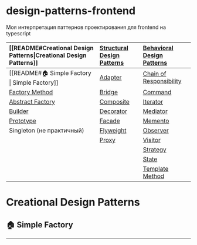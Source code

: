 # design-patterns-frontend
Моя интерпретация паттернов проектирования для frontend на typescript

| [[README#Creational Design Patterns\|Creational Design Patterns]]  | [Structural Design Patterns](app://obsidian.md/index.html#structural-design-patterns) | [Behavioral Design Patterns](app://obsidian.md/index.html#behavioral-design-patterns) |
| :----------------------------------------------------------------- | :------------------------------------------------------------------------------------ | :------------------------------------------------------------------------------------ |
| [[README#🏠 Simple Factory \| Simple Factory]]                     | [Adapter](app://obsidian.md/index.html#-adapter)                                      | [Chain of Responsibility](app://obsidian.md/index.html#-chain-of-responsibility)      |
| [Factory Method](app://obsidian.md/index.html#-factory-method)     | [Bridge](app://obsidian.md/index.html#-bridge)                                        | [Command](app://obsidian.md/index.html#-command)                                      |
| [Abstract Factory](app://obsidian.md/index.html#-abstract-factory) | [Composite](app://obsidian.md/index.html#-composite)                                  | [Iterator](app://obsidian.md/index.html#-iterator)                                    |
| [Builder](app://obsidian.md/index.html#-builder)                   | [Decorator](app://obsidian.md/index.html#-decorator)                                  | [Mediator](app://obsidian.md/index.html#-mediator)                                    |
| [Prototype](app://obsidian.md/index.html#-prototype)               | [Facade](app://obsidian.md/index.html#-facade)                                        | [Memento](app://obsidian.md/index.html#-memento)                                      |
| Singleton (не практичный)                                          | [Flyweight](app://obsidian.md/index.html#-flyweight)                                  | [Observer](app://obsidian.md/index.html#-observer)                                    |
|                                                                    | [Proxy](app://obsidian.md/index.html#-proxy)                                          | [Visitor](app://obsidian.md/index.html#-visitor)                                      |
|                                                                    |                                                                                       | [Strategy](app://obsidian.md/index.html#-strategy)                                    |
|                                                                    |                                                                                       | [State](app://obsidian.md/index.html#-state)                                          |
|                                                                    |                                                                                       | [Template Method](app://obsidian.md/index.html#-template-method)                      |

# Creational Design Patterns
## 🏠 Simple Factory
---
